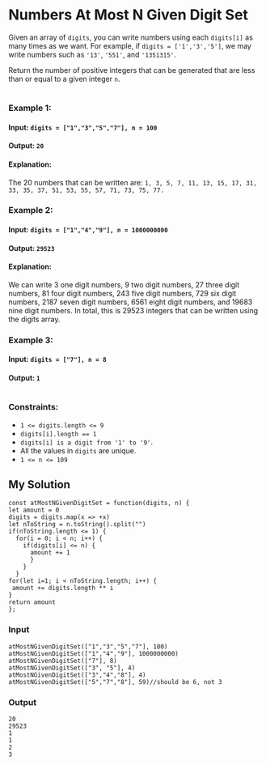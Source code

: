 # Numbers At Most N Given Digit Set

Given an array of `digits`, you can write numbers using each `digits[i]` as many times as we want.  For example, if `digits = ['1','3','5']`, we may write numbers such as `'13'`, `'551'`, and `'1351315'`.

Return the number of positive integers that can be generated that are less than or equal to a given integer `n`.
#

### Example 1:

#### Input: `digits = ["1","3","5","7"], n = 100`
#### Output: `20`
#### Explanation: 
The 20 numbers that can be written are:
`1, 3, 5, 7, 11, 13, 15, 17, 31, 33, 35, 37, 51, 53, 55, 57, 71, 73, 75, 77.`

### Example 2:
#### Input: `digits = ["1","4","9"], n = 1000000000`
#### Output: `29523`
#### Explanation: 
We can write 3 one digit numbers, 9 two digit numbers, 27 three digit numbers,
81 four digit numbers, 243 five digit numbers, 729 six digit numbers,
2187 seven digit numbers, 6561 eight digit numbers, and 19683 nine digit numbers.
In total, this is 29523 integers that can be written using the digits array.
### Example 3:
#### Input: `digits = ["7"], n = 8`
#### Output: `1`
#

### Constraints:
- `1 <= digits.length <= 9`
- `digits[i].length == 1`
- `digits[i] is a digit from '1' to '9'`.
- All the values in `digits` are unique.
- `1 <= n <= 109`

## My Solution
```
const atMostNGivenDigitSet = function(digits, n) {
let amount = 0
digits = digits.map(x => +x)
let nToString = n.toString().split("")
if(nToString.length <= 1) {
  for(i = 0; i < n; i++) {
    if(digits[i] <= n) {
      amount += 1
      }
    }
  }
for(let i=1; i < nToString.length; i++) {
 amount += digits.length ** i
}
return amount
};
```

### Input
```
atMostNGivenDigitSet(["1","3","5","7"], 100)
atMostNGivenDigitSet(["1","4","9"], 1000000000)
atMostNGivenDigitSet(["7"], 8)
atMostNGivenDigitSet(["3", "5"], 4)
atMostNGivenDigitSet(["3","4","8"], 4)
atMostNGivenDigitSet(["5","7","8"], 59)//should be 6, not 3
```

### Output
```
20
29523
1
1
2
3
```
